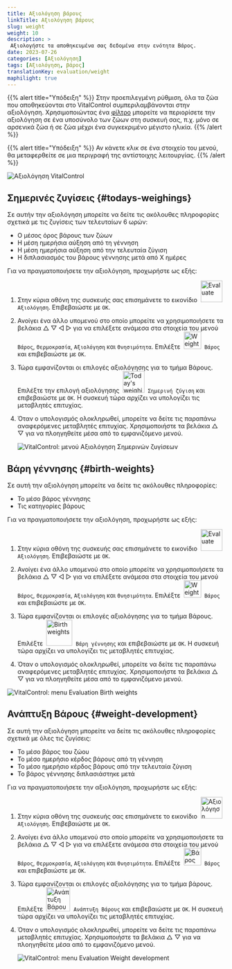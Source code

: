 ```yaml
---
title: Αξιολόγηση βάρους
linkTitle: Αξιολόγηση βάρους
slug: weight
weight: 10
description: >
 Αξιολογήστε τα αποθηκευμένα σας δεδομένα στην ενότητα Βάρος.
date: 2023-07-26
categories: [Αξιολόγηση]
tags: [Αξιολόγηση, βάρος]
translationKey: evaluation/weight
maphilight: true
---
```

{{% alert title="Υπόδειξη" %}}
Στην προεπιλεγμένη ρύθμιση, όλα τα ζώα που αποθηκεύονται στο VitalControl συμπεριλαμβάνονται στην αξιολόγηση. Χρησιμοποιώντας ένα [φίλτρο](../../filter/) μπορείτε να περιορίσετε την αξιολόγηση σε ένα υποσύνολο των ζώων στη συσκευή σας, π.χ. μόνο σε αρσενικά ζώα ή σε ζώα μέχρι ένα συγκεκριμένο μέγιστο ηλικία.
{{% /alert %}}

{{% alert title="Υπόδειξη" %}}
Αν κάνετε κλικ σε ένα στοιχείο του μενού, θα μεταφερθείτε σε μια περιγραφή της αντίστοιχης λειτουργίας.
{{% /alert %}}

<img src="../images/imagemap.png" alt="Αξιολόγηση VitalControl" title="Βάρος" usemap="#workmap" class="maphilight" />

<map name="workmap">
   <area shape="rect" coords="3,40,116,160" alt="Σημερινή ζύγιση" title="Αξιολογήστε τις τιμές βάρους των ζώων σας που καταγράφηκαν με το VitalControl την τρέχουσα ημέρα&#10;Κλικ ποντικιού: στην τεκμηρίωση" href="/el/docs/evaluation/weight/#todays-weighings">
   <area shape="rect" coords="116,40,238,160" alt="Βάρη γέννησης" title="Αξιολογήστε τα αποθηκευμένα βάρη γέννησης&#10;Κλικ ποντικιού: στην τεκμηρίωση" href="/el/docs/evaluation/weight/#birth-weights">
   <area shape="rect" coords="3,160,116,279" alt="Ανάπτυξη βάρους" title="Αξιολογήστε την ανάπτυξη βάρους των ζώων σας&#10;Κλικ ποντικιού: στην τεκμηρίωση" href="/el/docs/evaluation/weight/#weight-development">

   <area shape="rect" coords="150,282,238,319" alt="Φίλτρο" title="Ορίστε ένα φίλτρο&#10;Κλικ ποντικιού: στην τεκμηρίωση" href="/el/docs/filter">
   <area shape="rect" coords="2,282,95,319" alt="Πίσω" title="Πηδήστε πίσω ένα επίπεδο&#10;Κλικ ποντικιού: στην τεκμηρίωση" href="/el/docs/evaluation/">
</map>

## Σημερινές ζυγίσεις {#todays-weighings}
Σε αυτήν την αξιολόγηση μπορείτε να δείτε τις ακόλουθες πληροφορίες σχετικά με τις ζυγίσεις των τελευταίων 6 ωρών:
- Ο μέσος όρος βάρους των ζώων
- Η μέση ημερήσια αύξηση από τη γέννηση
- Η μέση ημερήσια αύξηση από την τελευταία ζύγιση
- Η διπλασιασμός του βάρους γέννησης μετά από X ημέρες

Για να πραγματοποιήσετε την αξιολόγηση, προχωρήστε ως εξής:

1. Στην κύρια οθόνη της συσκευής σας επισημάνετε το εικονίδιο &nbsp;<img src="/icons/main/evaluation.svg" width="50" align="bottom" alt="Evaluate" />&nbsp; `Αξιολόγηση`. Επιβεβαιώστε με `OK`.

2. Ανοίγει ένα άλλο υπομενού στο οποίο μπορείτε να χρησιμοποιήσετε τα βελάκια △ ▽ ◁ ▷ για να επιλέξετε ανάμεσα στα στοιχεία του μενού `Βάρος`, `Θερμοκρασία`, `Αξιολόγηση` και `Θνησιμότητα`. Επιλέξτε &nbsp;<img src="/icons/evaluation/weight.svg" width="40" align="bottom" alt="Weight" />&nbsp; `Βάρος` και επιβεβαιώστε με `OK`.

3. Τώρα εμφανίζονται οι επιλογές αξιολόγησης για το τμήμα Βάρους. Επιλέξτε την επιλογή αξιολόγησης &nbsp;<img src="/icons/evaluation/weighingtoday.svg" width="50" align="bottom" alt="Today's weighing" />&nbsp; `Σημερινή ζύγιση` και επιβεβαιώστε με `OK`. Η συσκευή τώρα αρχίζει να υπολογίζει τις μεταβλητές επιτυχίας.

4. Όταν ο υπολογισμός ολοκληρωθεί, μπορείτε να δείτε τις παραπάνω αναφερόμενες μεταβλητές επιτυχίας. Χρησιμοποιήστε τα βελάκια △ ▽ για να πλοηγηθείτε μέσα από το εμφανιζόμενο μενού.

   ![VitalControl: μενού Αξιολόγηση Σημερινών ζυγίσεων](../images/todaysweighings.png "Αξιολόγηση Σημερινών ζυγίσεων")

## Βάρη γέννησης {#birth-weights}
Σε αυτή την αξιολόγηση μπορείτε να δείτε τις ακόλουθες πληροφορίες:
- Το μέσο βάρος γέννησης
- Τις κατηγορίες βάρους

Για να πραγματοποιήσετε την αξιολόγηση, προχωρήστε ως εξής:

1. Στην κύρια οθόνη της συσκευής σας επισημάνετε το εικονίδιο &nbsp;<img src="/icons/main/evaluation.svg" width="50" align="bottom" alt="Evaluate" />&nbsp; `Αξιολόγηση`. Επιβεβαιώστε με `OK`.

2. Ανοίγει ένα άλλο υπομενού στο οποίο μπορείτε να χρησιμοποιήσετε τα βελάκια △ ▽ ◁ ▷ για να επιλέξετε ανάμεσα στα στοιχεία του μενού `Βάρος`, `Θερμοκρασία`, `Αξιολόγηση` και `Θνησιμότητα`. Επιλέξτε &nbsp;<img src="/icons/evaluation/weight.svg" width="40" align="bottom" alt="Weight" />&nbsp; `Βάρος` και επιβεβαιώστε με `OK`.

3. Τώρα εμφανίζονται οι επιλογές αξιολόγησης για το τμήμα Βάρους. Επιλέξτε &nbsp;<img src="/icons/evaluation/birthweights.svg" width="60" align="bottom" alt="Birth weights" />&nbsp; `Βάρη γέννησης` και επιβεβαιώστε με `OK`. Η συσκευή τώρα αρχίζει να υπολογίζει τις μεταβλητές επιτυχίας.

4. Όταν ο υπολογισμός ολοκληρωθεί, μπορείτε να δείτε τις παραπάνω αναφερόμενες μεταβλητές επιτυχίας. Χρησιμοποιήστε τα βελάκια △ ▽ για να πλοηγηθείτε μέσα από το εμφανιζόμενο μενού.

![VitalControl: menu Evaluation Birth weights](../images/birthweights.png "Αξιολόγηση Βάρους Γέννησης")

## Ανάπτυξη Βάρους {#weight-development}

Σε αυτή την αξιολόγηση μπορείτε να δείτε τις ακόλουθες πληροφορίες σχετικά με όλες τις ζυγίσεις:
- Το μέσο βάρος του ζώου
- Το μέσο ημερήσιο κέρδος βάρους από τη γέννηση
- Το μέσο ημερήσιο κέρδος βάρους από την τελευταία ζύγιση
- Το βάρος γέννησης διπλασιάστηκε μετά

Για να πραγματοποιήσετε την αξιολόγηση, προχωρήστε ως εξής:

1. Στην κύρια οθόνη της συσκευής σας επισημάνετε το εικονίδιο &nbsp;<img src="/icons/main/evaluation.svg" width="50" align="bottom" alt="Αξιολόγηση" />&nbsp; `Αξιολόγηση`. Επιβεβαιώστε με `OK`.

2. Ανοίγει ένα άλλο υπομενού στο οποίο μπορείτε να χρησιμοποιήσετε τα βελάκια △ ▽ ◁ ▷ για να επιλέξετε ανάμεσα στα στοιχεία του μενού `Βάρος`, `Θερμοκρασία`, `Αξιολόγηση` και `Θνησιμότητα`. Επιλέξτε &nbsp;<img src="/icons/evaluation/weight.svg" width="40" align="bottom" alt="Βάρος" />&nbsp; `Βάρος` και επιβεβαιώστε με `OK`.

3. Τώρα εμφανίζονται οι επιλογές αξιολόγησης για το τμήμα βάρους. Επιλέξτε &nbsp;<img src="/icons/evaluation/weightdevelopment.svg" width="55" align="bottom" alt="Ανάπτυξη Βάρους" />&nbsp; `Ανάπτυξη Βάρους` και επιβεβαιώστε με `OK`. Η συσκευή τώρα αρχίζει να υπολογίζει τις μεταβλητές επιτυχίας.

4. Όταν ο υπολογισμός ολοκληρωθεί, μπορείτε να δείτε τις παραπάνω μεταβλητές επιτυχίας. Χρησιμοποιήστε τα βελάκια △ ▽ για να πλοηγηθείτε μέσα από το εμφανιζόμενο μενού.

   ![VitalControl: menu Evaluation Weight development](../images/weightdevelopment.png "Αξιολόγηση Ανάπτυξης Βάρους")

